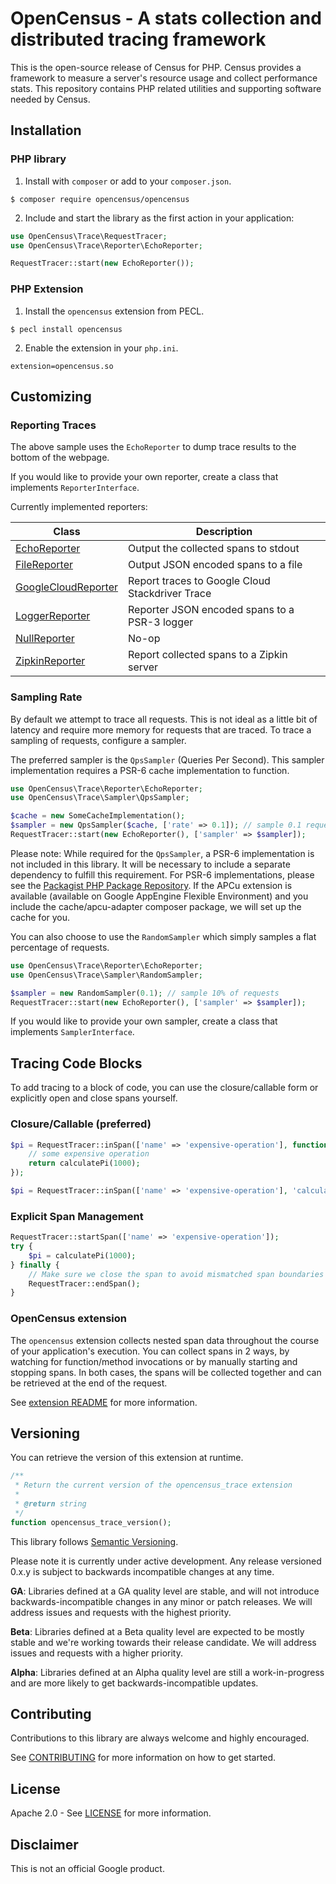 # OpenCensus - A stats collection and distributed tracing framework

This is the open-source release of Census for PHP. Census provides a
framework to measure a server's resource usage and collect performance stats.
This repository contains PHP related utilities and supporting software needed by
Census.

## Installation

### PHP library

1. Install with `composer` or add to your `composer.json`.

```
$ composer require opencensus/opencensus
```

2. Include and start the library as the first action in your application:

```php
use OpenCensus\Trace\RequestTracer;
use OpenCensus\Trace\Reporter\EchoReporter;

RequestTracer::start(new EchoReporter());
```

### PHP Extension

1. Install the `opencensus` extension from PECL.

```
$ pecl install opencensus
```

2. Enable the extension in your `php.ini`.

```
extension=opencensus.so
```

## Customizing

### Reporting Traces

The above sample uses the `EchoReporter` to dump trace results to the
bottom of the webpage.

If you would like to provide your own reporter, create a class that implements `ReporterInterface`.

Currently implemented reporters:

| Class | Description |
| ----- | ----------- |
| [EchoReporter](src/Trace/Reporter/EchoReporter.php) | Output the collected spans to stdout |
| [FileReporter](src/Trace/Reporter/FileReporter.php) | Output JSON encoded spans to a file |
| [GoogleCloudReporter](src/Trace/Reporter/GoogleCloudReporter.php) | Report traces to Google Cloud Stackdriver Trace |
| [LoggerReporter](src/Trace/Reporter/LoggerReporter.php) | Reporter JSON encoded spans to a PSR-3 logger |
| [NullReporter](scr/Trace/Reporter/NullReporter.php) | No-op |
| [ZipkinReporter](src/Trace/Reporter/ZipkinReporter.php) | Report collected spans to a Zipkin server |

### Sampling Rate

By default we attempt to trace all requests. This is not ideal as a little bit of
latency and require more memory for requests that are traced. To trace a sampling
of requests, configure a sampler.

The preferred sampler is the `QpsSampler` (Queries Per Second). This sampler implementation
requires a PSR-6 cache implementation to function.

```php
use OpenCensus\Trace\Reporter\EchoReporter;
use OpenCensus\Trace\Sampler\QpsSampler;

$cache = new SomeCacheImplementation();
$sampler = new QpsSampler($cache, ['rate' => 0.1]); // sample 0.1 requests per second
RequestTracer::start(new EchoReporter(), ['sampler' => $sampler]);
```

Please note: While required for the `QpsSampler`, a PSR-6 implementation is
not included in this library. It will be necessary to include a separate
dependency to fulfill this requirement. For PSR-6 implementations, please see the
[Packagist PHP Package Repository](https://packagist.org/providers/psr/cache-implementation).
If the APCu extension is available (available on Google AppEngine Flexible Environment)
and you include the cache/apcu-adapter composer package, we will set up the cache for you.

You can also choose to use the `RandomSampler` which simply samples a flat
percentage of requests.

```php
use OpenCensus\Trace\Reporter\EchoReporter;
use OpenCensus\Trace\Sampler\RandomSampler;

$sampler = new RandomSampler(0.1); // sample 10% of requests
RequestTracer::start(new EchoReporter(), ['sampler' => $sampler]);
```

If you would like to provide your own sampler, create a class that implements `SamplerInterface`.

## Tracing Code Blocks

To add tracing to a block of code, you can use the closure/callable form or explicitly open
and close spans yourself.

### Closure/Callable (preferred)

```php
$pi = RequestTracer::inSpan(['name' => 'expensive-operation'], function() {
    // some expensive operation
    return calculatePi(1000);
});

$pi = RequestTracer::inSpan(['name' => 'expensive-operation'], 'calculatePi', [1000]);
```

### Explicit Span Management

```php
RequestTracer::startSpan(['name' => 'expensive-operation']);
try {
    $pi = calculatePi(1000);
} finally {
    // Make sure we close the span to avoid mismatched span boundaries
    RequestTracer::endSpan();
}
```

### OpenCensus extension

The `opencensus` extension collects nested span data throughout the course of your application's
execution. You can collect spans in 2 ways, by watching for function/method invocations or by manually
starting and stopping spans. In both cases, the spans will be collected together and can be retrieved
at the end of the request.

See [extension README](ext/README.md) for more information.

## Versioning

You can retrieve the version of this extension at runtime.

```php
/**
 * Return the current version of the opencensus_trace extension
 *
 * @return string
 */
function opencensus_trace_version();
```

This library follows [Semantic Versioning](http://semver.org/).

Please note it is currently under active development. Any release versioned
0.x.y is subject to backwards incompatible changes at any time.

**GA**: Libraries defined at a GA quality level are stable, and will not
introduce backwards-incompatible changes in any minor or patch releases. We will
address issues and requests with the highest priority.

**Beta**: Libraries defined at a Beta quality level are expected to be mostly
stable and we're working towards their release candidate. We will address issues
and requests with a higher priority.

**Alpha**: Libraries defined at an Alpha quality level are still a
work-in-progress and are more likely to get backwards-incompatible updates.

## Contributing

Contributions to this library are always welcome and highly encouraged.

See [CONTRIBUTING](CONTRIBUTING.md) for more information on how to get started.

## License

Apache 2.0 - See [LICENSE](LICENSE) for more information.

## Disclaimer

This is not an official Google product.
